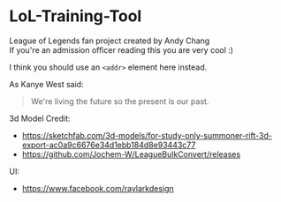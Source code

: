 # LoL-Training-Tool
League of Legends fan project created by Andy Chang\
If you're an admission officer reading this you are very cool :) 

I think you should use an
`<addr>` element here instead.

As Kanye West said:

> We're living the future so
> the present is our past.


3d Model Credit:
- https://sketchfab.com/3d-models/for-study-only-summoner-rift-3d-export-ac0a9c6676e34d1ebb184d8e93443c77
- https://github.com/Jochem-W/LeagueBulkConvert/releases

UI:
- https://www.facebook.com/raylarkdesign
